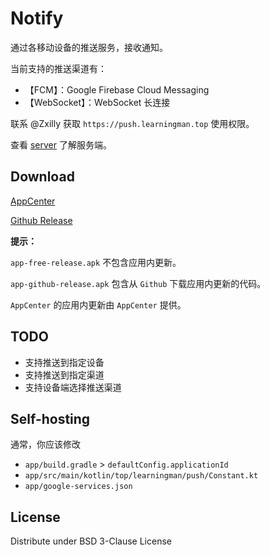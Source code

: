# Notify

通过各移动设备的推送服务，接收通知。

当前支持的推送渠道有：

- 【FCM】：Google Firebase Cloud Messaging
- 【WebSocket】：WebSocket 长连接

联系 @Zxilly 获取 `https://push.learningman.top` 使用权限。

查看 [server](https://github.com/ZNotify/server) 了解服务端。

## Download

[AppCenter](https://install.appcenter.ms/users/zxilly/apps/notify/distribution_groups/public)

[Github Release](https://github.com/ZNotify/android/releases)

**提示：**

`app-free-release.apk` 不包含应用内更新。

`app-github-release.apk` 包含从 `Github` 下载应用内更新的代码。

`AppCenter` 的应用内更新由 `AppCenter` 提供。

## TODO

- 支持推送到指定设备
- 支持推送到指定渠道
- 支持设备端选择推送渠道


## Self-hosting

通常，你应该修改

- `app/build.gradle` > `defaultConfig.applicationId`
- `app/src/main/kotlin/top/learningman/push/Constant.kt`
- `app/google-services.json`

## License

Distribute under BSD 3-Clause License